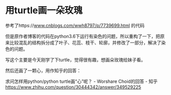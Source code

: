 # 用turtle画一朵玫瑰

参考了https://www.cnblogs.com/wwh8797/p/7739699.html 的代码

但是原作者博客的代码在python3.6下运行有染色的问题，所以重构了一下，把原来比较混乱的结构拆分成了叶子、花蕊、枝干、轮廓，并修改了一部分，解决了染色的问题。

写这个主要是今天刚学了下turtle，觉得很有趣，想画朵玫瑰给妹子看。

然后还画了一颗心，用作知乎的回答：

求问怎样用python/python turtle画“心”呢？ - Worshare Choid的回答 - 知乎
https://www.zhihu.com/question/30444342/answer/349529225
